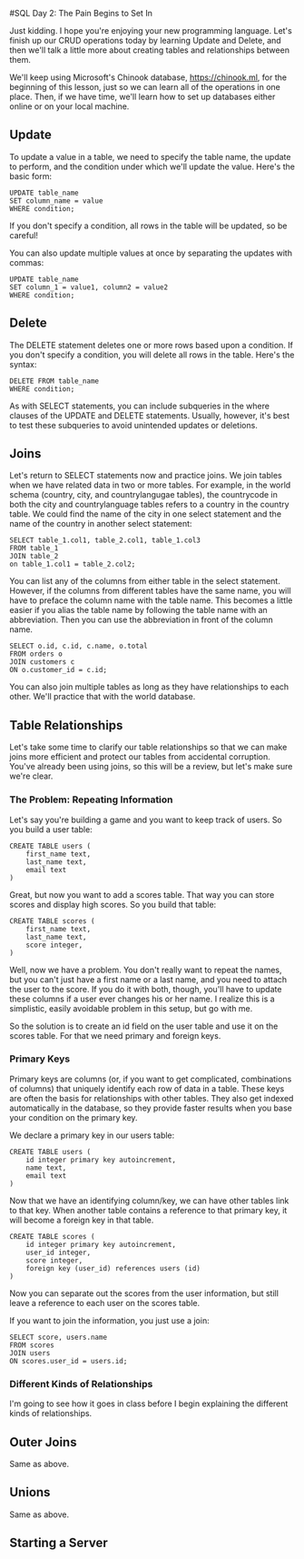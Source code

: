 #SQL Day 2: The Pain Begins to Set In

Just kidding. I hope you're enjoying your new programming language. Let's finish up our CRUD operations today by learning Update and Delete, and then we'll talk a little more about creating tables and relationships between them. 

We'll keep using Microsoft's Chinook database, https://chinook.ml, for the beginning of this lesson, just so we can learn all of the operations in one place. Then, if we have time, we'll learn how to set up databases either online or on your local machine. 

## Update
To update a value in a table, we need to specify the table name, the update to perform, and the condition under which we'll update the value. Here's the basic form: 

```
UPDATE table_name
SET column_name = value
WHERE condition;
```

If you don't specify a condition, all rows in the table will be updated, so be careful!

You can also update multiple values at once by separating the updates with commas:

```
UPDATE table_name
SET column_1 = value1, column2 = value2
WHERE condition;
```

## Delete
The DELETE statement deletes one or more rows based upon a condition. If you don't specify a condition, you will delete all rows in the table. Here's the syntax: 

```
DELETE FROM table_name
WHERE condition;
```

As with SELECT statements, you can include subqueries in the where clauses of the UPDATE and DELETE statements. Usually, however, it's best to test these subqueries to avoid unintended updates or deletions. 

## Joins
Let's return to SELECT statements now and practice joins. We join tables when we have related data in two or more tables. For example, in the world schema (country, city, and countrylangugae tables), the countrycode in both the city and countrylanguage tables refers to a country in the country table. We could find the name of the city in one select statement and the name of the country in another select statement: 

```
SELECT table_1.col1, table_2.col1, table_1.col3 
FROM table_1
JOIN table_2
on table_1.col1 = table_2.col2;
```

You can list any of the columns from either table in the select statement. However, if the columns from different tables have the same name, you will have to preface the column name with the table name. This becomes a little easier if you alias the table name by following the table name with an abbreviation. Then you can use the abbreviation in front of the column name. 

``` 
SELECT o.id, c.id, c.name, o.total 
FROM orders o
JOIN customers c
ON o.customer_id = c.id;
```

You can also join multiple tables as long as they have relationships to each other. We'll practice that with the world database. 

## Table Relationships
Let's take some time to clarify our table relationships so that we can make joins more efficient and protect our tables from accidental corruption. You've already been using joins, so this will be a review, but let's make sure we're clear. 

### The Problem: Repeating Information
Let's say you're building a game and you want to keep track of users. So you build a user table: 
```
CREATE TABLE users (
    first_name text,
    last_name text,
    email text    
)
```

Great, but now you want to add a scores table. That way you can store scores and display high scores. So you build that table: 
```
CREATE TABLE scores (
    first_name text,
    last_name text,
    score integer,  
)
```

Well, now we have a problem. You don't really want to repeat the names, but you can't just have a first name or a last name, and you need to attach the user to the score. If you do it with both, though, you'll have to update these columns if a user ever changes his or her name. I realize this is a simplistic, easily avoidable problem in this setup, but go with me. 

So the solution is to create an id field on the user table and use it on the scores table. For that we need primary and foreign keys.

### Primary Keys
Primary keys are columns (or, if you want to get complicated, combinations of columns) that uniquely identify each row of data in a table. These keys are often the basis for relationships with other tables. They also get indexed automatically in the database, so they provide faster results when you base your condition on the primary key. 

We declare a primary key in our users table: 

```
CREATE TABLE users (
    id integer primary key autoincrement,
    name text,
    email text
)
```

Now that we have an identifying column/key, we can have other tables link to that key. When another table contains a reference to that primary key, it will become a foreign key in that table. 

```
CREATE TABLE scores (
    id integer primary key autoincrement,
    user_id integer,
    score integer,
    foreign key (user_id) references users (id)
)
```

Now you can separate out the scores from the user information, but still leave a reference to each user on the scores table. 

If you want to join the information, you just use a join:

```
SELECT score, users.name
FROM scores
JOIN users
ON scores.user_id = users.id;
```
### Different Kinds of Relationships
I'm going to see how it goes in class before I begin explaining the different kinds of relationships.

## Outer Joins
Same as above.
## Unions
Same as above. 

## Starting a Server
